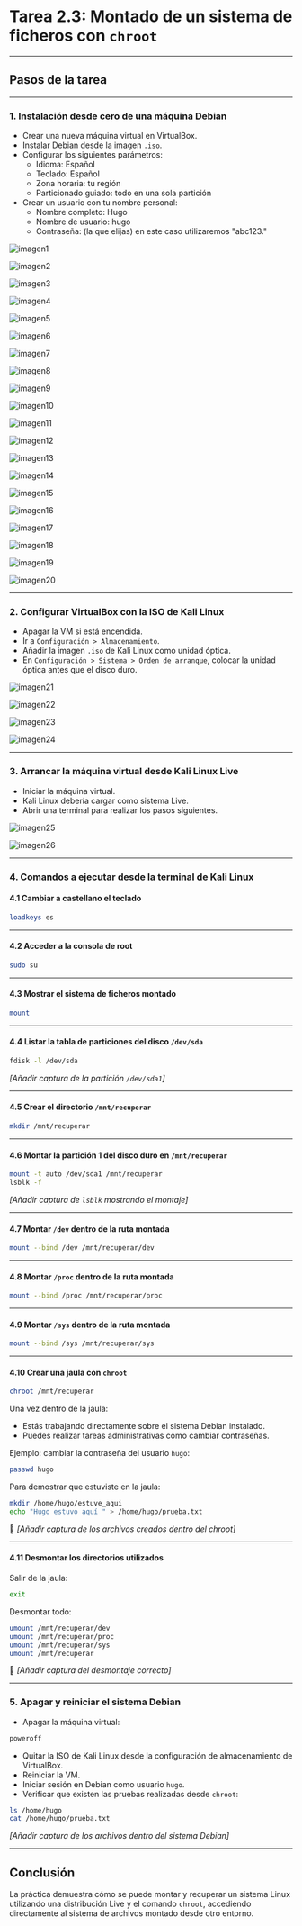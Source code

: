 
# Tarea 2.3: Montado de un sistema de ficheros con `chroot`

---

## Pasos de la tarea

---

### 1. Instalación desde cero de una máquina Debian

- Crear una nueva máquina virtual en VirtualBox.
- Instalar Debian desde la imagen `.iso`.
- Configurar los siguientes parámetros:
  - Idioma: Español
  - Teclado: Español
  - Zona horaria: tu región
  - Particionado guiado: todo en una sola partición
- Crear un usuario con tu nombre personal:
  - Nombre completo: Hugo
  - Nombre de usuario: hugo
  - Contraseña: (la que elijas) en este caso utilizaremos "abc123."

![imagen1](./Imagenes/1creacionmaquina.png)

![imagen2](./Imagenes/2creacionmaquina.png)

![imagen3](./Imagenes/3creacionmaquina.png)

![imagen4](./Imagenes/4creacionmaquina.png)

![imagen5](./Imagenes/5instalaciondebian.png)

![imagen6](./Imagenes/6instalacion.png)

![imagen7](./Imagenes/7instalacion.png)

![imagen8](./Imagenes/8instalacion.png)

![imagen9](./Imagenes/9instalacion.png)

![imagen10](./Imagenes/10instalacion.png)

![imagen11](./Imagenes/11instalacion.png)

![imagen12](./Imagenes/12instalacion.png)

![imagen13](./Imagenes/13instalacion.png)

![imagen14](./Imagenes/14instalacion.png)

![imagen15](./Imagenes/15instalacion.png)

![imagen16](./Imagenes/16instalacion.png)

![imagen17](./Imagenes/17instalacion.png)

![imagen18](./Imagenes/18instalacion.png)

![imagen19](./Imagenes/19instalacion.png)

![imagen20](./Imagenes/20InstalacionCompletada.png)

---

### 2. Configurar VirtualBox con la ISO de Kali Linux

- Apagar la VM si está encendida.
- Ir a `Configuración > Almacenamiento`.
- Añadir la imagen `.iso` de Kali Linux como unidad óptica.
- En `Configuración > Sistema > Orden de arranque`, colocar la unidad óptica antes que el disco duro.

![imagen21](./Imagenes/21DiscoKali.png)

![imagen22](./Imagenes/22discoKali.png)

![imagen23](./Imagenes/23discoKali.png)

![imagen24](./Imagenes/24discoKali.png)

---

### 3. Arrancar la máquina virtual desde Kali Linux Live

- Iniciar la máquina virtual.
- Kali Linux debería cargar como sistema Live.
- Abrir una terminal para realizar los pasos siguientes.

![imagen25](./Imagenes/25Kali.png)

![imagen26](./Imagenes/26Kali.png)

---

### 4. Comandos a ejecutar desde la terminal de Kali Linux

#### 4.1 Cambiar a castellano el teclado

```bash
loadkeys es
```

---

#### 4.2 Acceder a la consola de root

```bash
sudo su
```

---

#### 4.3 Mostrar el sistema de ficheros montado

```bash
mount
```

---

#### 4.4 Listar la tabla de particiones del disco `/dev/sda`

```bash
fdisk -l /dev/sda
```

 *[Añadir captura de la partición `/dev/sda1`]*

---

#### 4.5 Crear el directorio `/mnt/recuperar`

```bash
mkdir /mnt/recuperar
```

---

#### 4.6 Montar la partición 1 del disco duro en `/mnt/recuperar`

```bash
mount -t auto /dev/sda1 /mnt/recuperar
lsblk -f
```

 *[Añadir captura de `lsblk` mostrando el montaje]*

---

#### 4.7 Montar `/dev` dentro de la ruta montada

```bash
mount --bind /dev /mnt/recuperar/dev
```

---

#### 4.8 Montar `/proc` dentro de la ruta montada

```bash
mount --bind /proc /mnt/recuperar/proc
```

---

#### 4.9 Montar `/sys` dentro de la ruta montada

```bash
mount --bind /sys /mnt/recuperar/sys
```

---

#### 4.10 Crear una jaula con `chroot`

```bash
chroot /mnt/recuperar
```

Una vez dentro de la jaula:
- Estás trabajando directamente sobre el sistema Debian instalado.
- Puedes realizar tareas administrativas como cambiar contraseñas.

Ejemplo: cambiar la contraseña del usuario `hugo`:

```bash
passwd hugo
```

 Para demostrar que estuviste en la jaula:

```bash
mkdir /home/hugo/estuve_aqui
echo "Hugo estuvo aquí " > /home/hugo/prueba.txt
```

📸 *[Añadir captura de los archivos creados dentro del chroot]*

---

#### 4.11 Desmontar los directorios utilizados

Salir de la jaula:

```bash
exit
```

Desmontar todo:

```bash
umount /mnt/recuperar/dev
umount /mnt/recuperar/proc
umount /mnt/recuperar/sys
umount /mnt/recuperar
```

📸 *[Añadir captura del desmontaje correcto]*

---

### 5. Apagar y reiniciar el sistema Debian

- Apagar la máquina virtual:

```bash
poweroff
```

- Quitar la ISO de Kali Linux desde la configuración de almacenamiento de VirtualBox.
- Reiniciar la VM.
- Iniciar sesión en Debian como usuario `hugo`.
- Verificar que existen las pruebas realizadas desde `chroot`:

```bash
ls /home/hugo
cat /home/hugo/prueba.txt
```

 *[Añadir captura de los archivos dentro del sistema Debian]*

---

##  Conclusión

La práctica demuestra cómo se puede montar y recuperar un sistema Linux utilizando una distribución Live y el comando `chroot`, accediendo directamente al sistema de archivos montado desde otro entorno.
